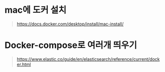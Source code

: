 # mac에 도커 설치
> https://docs.docker.com/desktop/install/mac-install/


# Docker-compose로 여러개 띄우기
> https://www.elastic.co/guide/en/elasticsearch/reference/current/docker.html
